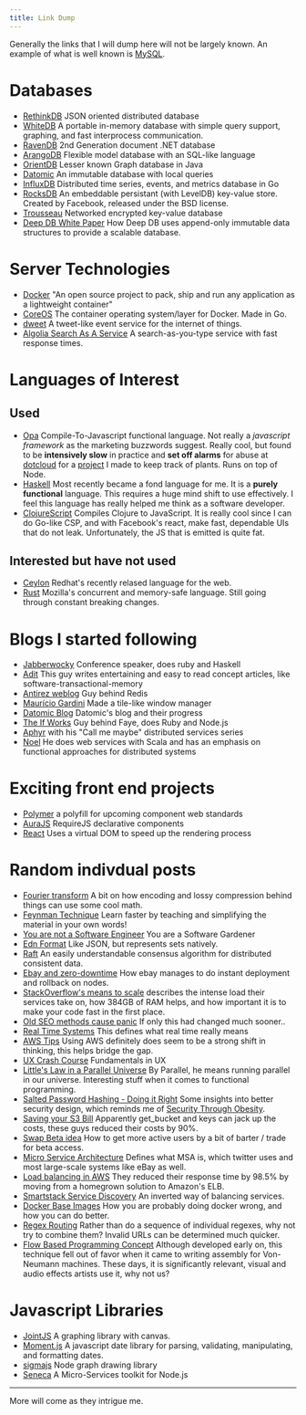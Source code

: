 ```yaml
---
title: Link Dump
---
```


Generally the links that I will dump here will
not be largely known. An example of what is well
known is [MySQL](http://www.mysql.com/).

# Databases

+ [RethinkDB](http://www.rethinkdb.com/) JSON oriented distributed database
+ [WhiteDB](http://whitedb.org/) A portable in-memory database with simple query support, graphing, and fast interprocess communication.
+ [RavenDB](http://ravendb.net/) 2nd Generation document .NET database
+ [ArangoDB](http://www.arangodb.org/) Flexible model database with an SQL-like language
+ [OrientDB](http://www.orientdb.org/) Lesser known Graph database in Java
+ [Datomic](http://www.datomic.com/) An immutable database with local queries
+ [InfluxDB](http://influxdb.org) Distributed time series, events, and metrics database in Go
+ [RocksDB](http://rocksdb.org) An embeddable persistant (with LevelDB) key-value store. Created by Facebook, released under the BSD license.
+ [Trousseau](https://github.com/oleiade/trousseau) Networked encrypted key-value database
+ [Deep DB White Paper](http://deep.is/knowledge/deepdb-white-paper/) How Deep DB uses append-only immutable data structures to provide a scalable database.

# Server Technologies

+ [Docker](http://www.docker.io) "An open source project to pack, ship and run any application as a lightweight container"
+ [CoreOS](http://coreos.com) The container operating system/layer for Docker. Made in Go.
+ [dweet](http://dweet.io) A tweet-like event service for the internet of things. 
+ [Algolia Search As A Service](http://www.algolia.com/features) A search-as-you-type service with fast response times.

# Languages of Interest

## Used
+ [Opa](http://opalang.org) Compile-To-Javascript functional language.
    Not really a *javascript framework* as the marketing buzzwords suggest.
    Really cool, but found to be __intensively slow__ in practice and __set off
    alarms__ for abuse at [dotcloud](https://www.dotcloud.com) for a
    [project](https://github.com/kloplop321/cactusdb)
    I made to keep track of plants. Runs on top of Node.
+ [Haskell](http://www.haskell.org/haskellwiki/Haskell) Most recently
     became a fond language for me. It is a __purely functional__ language.
     This requires a huge mind shift to use effectively.
     I feel this language has really helped me think as a software developer.
+ [ClojureScript](https://github.com/clojure/clojurescript) Compiles Clojure to JavaScript.
     It is really cool since I can do Go-like CSP, and with Facebook's react, make
     fast, dependable UIs that do not leak. Unfortunately, the JS that is emitted is
     quite fat.

## Interested but have not used
+ [Ceylon](http://ceylon-lang.org) Redhat's recently relased language for the web.
+ [Rust](http://www.rust-lang.org) Mozilla's concurrent and memory-safe language.
    Still going through constant breaking changes.

# Blogs I started following

+ [Jabberwocky](http://jabberwocky.eu/) Conference speaker, does ruby and Haskell
+ [Adit](http://adit.io) This guy writes entertaining and easy to read concept articles, like software-transactional-memory
+ [Antirez weblog](http://antirez.com) Guy behind Redis
+ [Maurício Gardini](http://mauriciogardini.com/) Made a tile-like window manager
+ [Datomic Blog](http://blog.datomic.com/) Datomic's blog and their progress
+ [The If Works](http://blog.jcoglan.com) Guy behind Faye, does Ruby and Node.js
+ [Aphyr](http://aphyr.com/) with his "Call me maybe" distributed services series
+ [Noel](http://noelwelsh.com) He does web services with Scala and has an emphasis on functional approaches for distributed systems

# Exciting front end projects

+ [Polymer](http://www.polymer-project.org/) a polyfill for upcoming component web standards
+ [AuraJS](http://aurajs.com/) RequireJS declarative components
+ [React](http://facebook.github.io/react/) Uses a virtual DOM to speed up the rendering process

# Random indivdual posts

+ [Fourier transform](http://nautil.us/blog/the-math-trick-behind-mp3s-jpegs-and-homer-simpsons-face) A bit on how encoding and lossy compression behind things can use some cool math.
+ [Feynman Technique](http://www.farnamstreetblog.com/2012/04/learn-anything-faster-with-the-feynman-technique/) Learn faster by teaching and simplifying the material in your own words!
+ [You are not a Software Engineer](http://www.chrisaitchison.com/2011/05/03/you-are-not-a-software-engineer/) You are a Software Gardener
+ [Edn Format](https://github.com/edn-format/edn) Like JSON, but represents sets natively.
+ [Raft](http://highscalability.com/blog/2013/8/7/raft-in-search-of-an-understandable-consensus-algorithm.html) An easily understandable consensus algorithm for distributed consistent data.
+ [Ebay and zero-downtime](http://www.ebaytechblog.com/2013/11/21/zero-downtime-instant-deployment-and-rollback/) How ebay manages to do instant deployment and rollback on nodes.
+ [StackOverflow's means to scale](http://nickcraver.com/blog/2013/11/22/what-it-takes-to-run-stack-overflow/) describes the intense load their services take on, how 384GB of RAM helps, and how important it is to make your code fast in the first place.
+ [Old SEO methods cause panic](http://www.theawl.com/2013/12/the-new-spammer-panic) If only this had changed much sooner..
+ [Real Time Systems](http://blog.flaper87.com/post/52e43f93d987d2cc17700b58/) This defines what real time really means
+ [AWS Tips](http://wblinks.com/notes/aws-tips-i-wish-id-known-before-i-started/) Using AWS definitely does seem to be a strong shift in thinking, this helps bridge the gap.
+ [UX Crash Course](http://thehipperelement.com/post/75476711614/ux-crash-course-31-fundamentals) Fundamentals in UX
+ [Little's Law in a Parallel Universe](http://blog.paralleluniverse.co/2014/02/04/littles-law/) By Parallel, he means running parallel in our universe. Interesting stuff when it comes to functional programming.
+ [Salted Password Hashing - Doing it Right](https://crackstation.net/hashing-security.htm) Some insights into better security design, which reminds me of
    [Security Through Obesity](http://ethanheilman.tumblr.com/post/28481738192/security-through-obesity).
+ [Saving your S3 Bill](http://www.appneta.com/blog/s3-list-get-bucket-default/) Apparently get_bucket and keys can jack up the costs, these guys reduced their costs by 90%.
+ [Swap Beta idea](http://blog.frontapp.com/dont-give-access-to-your-beta-for-free-swap-it/) How to get more active users by a bit of barter / trade for beta access.
+ [Micro Service Architecture](http://yobriefca.se/blog/2013/04/29/micro-service-architecture/) Defines what MSA is, which twitter uses and most large-scale systems like eBay as well.
+ [Load balancing in AWS](http://engineering.chartbeat.com/2014/02/12/part-2-lessons-learned-tuning-tcp-and-nginx-in-ec2/) They reduced their response time by 98.5% by moving from a homegrown solution to Amazon's ELB.
+ [Smartstack Service Discovery](http://nerds.airbnb.com/smartstack-service-discovery-cloud/) An inverted way of balancing services.
+ [Docker Base Images](http://phusion.github.io/baseimage-docker/) How you are probably doing docker wrong, and how you can do better.
+ [Regex Routing](http://nikic.github.io/2014/02/18/Fast-request-routing-using-regular-expressions.html) Rather than do a sequence of individual regexes, why not try to combine them? Invalid URLs can be determined much quicker.
+ [Flow Based Programming Concept](http://www.fastcolabs.com/3016289/how-an-arcane-coding-method-from-1970s-banking-software-could-save-the-sanity-of-web-develop) Although developed early on, this technique fell out of favor when it came to writing assembly for Von-Neumann machines. These days, it is significantly relevant, visual and audio effects artists use it, why not us?


# Javascript Libraries

+ [JointJS](http://jointjs.com/api) A graphing library with canvas.
+ [Moment.js](http://momentjs.com) A javascript date library for parsing, validating, manipulating, and formatting dates.
+ [sigmajs](http://sigmajs.org/) Node graph drawing library
+ [Seneca](http://senecajs.org/) A Micro-Services toolkit for Node.js

---

More will come as they intrigue me.
